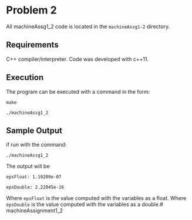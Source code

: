 # Problem 2

All machineAssg1_2 code is located in the `machineAssg1-2` directory. 

## Requirements

C++ compiler/interpreter. Code was developed with c++11. 


## Execution

The program can be executed with a command in the form:

```
make
```

```
./machineAssg1_2
```


## Sample Output

if run with the command: 

```
./machineAssg1_2
```

The output will be

```
epsFloat: 1.19209e-07
```

```
epsDouble: 2.22045e-16
```

Where `epsFloat` is the value computed with the variables as a float.
Where `epsDouble` is the value computed with the variables as a double.# machineAssignment1_2
